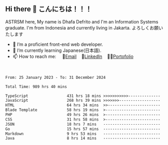 ## Hi there 👋 こんにちは！！！
ASTRSM here, My name is Dhafa Defrito and I'm an Information Systems graduate. I'm from Indonesia and currently living in Jakarta. よろしくお願いたします

- 🔭 I’m a proficient front-end web developer.
- 🌱 I’m currently learning Japanese(日本語).
- 📫 How to reach me: &nbsp;&nbsp;&nbsp;&nbsp;📧[Email](ddefrito@gmail.com)&nbsp;&nbsp;&nbsp;&nbsp;💼[LinkedIn](https://www.linkedin.com/in/dhafa-defrita-rama-yudistira-9357a9229/)&nbsp;&nbsp;&nbsp;&nbsp;👨‍🎨[Portofolio](https://ddefrito.vercel.app/)
<br>
<!-- <p align="left">
<a href="https://github.com/ASTRSM">
  <img height="180em" src="https://github-readme-stats-eight-theta.vercel.app/api?username=ASTRSM&show_icons=true&theme=dracula&include_all_commits=true&count_private=true"/>
  <img height="180em" src="https://github-readme-stats-eight-theta.vercel.app/api/top-langs/?username=ASTRSM&layout=compact&langs_count=8&theme=dracula"/>
</a>
</p> -->

<!--START_SECTION:waka-->

```txt
From: 25 January 2023 - To: 31 December 2024

Total Time: 989 hrs 40 mins

TypeScript                 431 hrs 18 mins >>>>>>>>>>>--------------   43.58 %
JavaScript                 268 hrs 39 mins >>>>>>>------------------   27.15 %
HTML                       64 hrs 34 mins  >>-----------------------   06.53 %
Blade Template             58 hrs 19 mins  >------------------------   05.89 %
PHP                        49 hrs 26 mins  >------------------------   05.00 %
CSS                        31 hrs 58 mins  >------------------------   03.23 %
JSON                       18 hrs 7 mins   -------------------------   01.83 %
Go                         15 hrs 57 mins  -------------------------   01.61 %
Markdown                   9 hrs 53 mins   -------------------------   01.00 %
Java                       8 hrs 14 mins   -------------------------   00.83 %
```

<!--END_SECTION:waka-->
